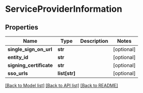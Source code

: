 # ServiceProviderInformation

## Properties
Name | Type | Description | Notes
------------ | ------------- | ------------- | -------------
**single_sign_on_url** | **str** |  | [optional] 
**entity_id** | **str** |  | [optional] 
**signing_certificate** | **str** |  | [optional] 
**sso_urls** | **list[str]** |  | [optional] 

[[Back to Model list]](../README.md#documentation-for-models) [[Back to API list]](../README.md#documentation-for-api-endpoints) [[Back to README]](../README.md)


